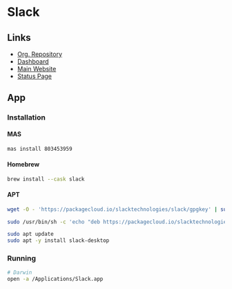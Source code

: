 # Slack

## Links

- [Org. Repository](https://github.com/slackhq)
- [Dashboard](https://app.slack.com)
- [Main Website](https://slack.com)
- [Status Page](https://status.slack.com)

<!--
https://slack.github.com/

https://<owner>.slack.com/admin
-->

## App

### Installation

#### MAS

```sh
mas install 803453959
```

#### Homebrew

```sh
brew install --cask slack
```

#### APT

```sh
wget -O - 'https://packagecloud.io/slacktechnologies/slack/gpgkey' | sudo apt-key add -

sudo /usr/bin/sh -c 'echo "deb https://packagecloud.io/slacktechnologies/slack/debian/ jessie main" >> /etc/apt/sources.list.d/slack.list'
```

```sh
sudo apt update
sudo apt -y install slack-desktop
```

### Running

```sh
# Darwin
open -a /Applications/Slack.app
```
